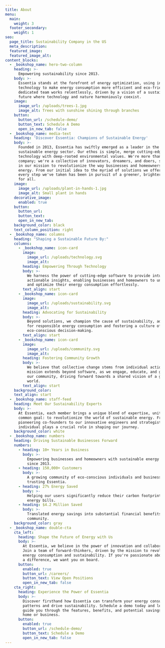 ```yaml
---
title: About
menu:
  main:
    weight: 3
  footer_secondary:
    weight: 1
seo:
  page_title: Sustainability Company in the US
  meta_description:
  featured_image: 
  featured_image_alt:
content_blocks:
  - _bookshop_name: hero-two-column
    heading: >-
      Empowering sustainability since 2013.
    body: >-
      Essentia stands at the forefront of energy optimization, using innovative
      technology to make energy consumption more efficient and eco-friendly. Our
      dedicated team works relentlessly, driven by a vision of a sustainable
      future where technology and nature harmoniously coexist.
    image:
      image_url: /uploads/trees-1.jpg
      image_alt: Trees with sunshine shining through branches
    button:
      button_url: /schedule-demo/
      button_text: Schedule A Demo
      open_in_new_tab: false
  - _bookshop_name: media-text
    heading: 'Discover Essentia: Champions of Sustainable Energy'
    body: >-
      Founded in 2013, Essentia has swiftly emerged as a leader in the
      sustainable energy sector. Our ethos is simple, merge cutting-edge
      technology with deep-rooted environmental values. We're more than just a
      company; we're a collective of innovators, dreamers, and doers, steadfast
      in our mission to revolutionize the way businesses and homeowners consume
      energy. From our initial idea to the myriad of solutions we offer today,
      every step we've taken has been in pursuit of a greener, brighter future
      for all.
    image:
      image_url: /uploads/plant-in-hands-1.jpg
      image_alt: Small plant in hands
    decorative_image: 
      enabled: true
    button:
      button_url:
      button_text:
      open_in_new_tab:
    background_color: black
    text_column_position: right
  - _bookshop_name: columns
    heading: "Shaping a Sustainable Future By:"
    columns:
      - _bookshop_name: icon-card
        image:
          image_url: /uploads/technology.svg
          image_alt: 
        heading: Empowering Through Technology
        body: >-
          We harness the power of cutting-edge software to provide intuitive and
          actionable insights, enabling businesses and homeowners to understand
          and optimize their energy consumption effortlessly.
        text_align: start
      - _bookshop_name: icon-card
        image:
          image_url: /uploads/sustainability.svg
          image_alt:
        heading: Advocating for Sustainability
        body: >-
          Beyond solutions, we champion the cause of sustainability, advocating
          for responsible energy consumption and fostering a culture of
          eco-conscious decision-making.
        text_align: start
      - _bookshop_name: icon-card
        image:
          image_url: /uploads/community.svg
          image_alt:
        heading: Fostering Community Growth
        body: >-
          We believe that collective change stems from individual action. Our
          mission extends beyond software, as we engage, educate, and grow with
          our community, driving forward towards a shared vision of a greener
          world.
        text_align: start
    background_color:
    text_align: start
  - _bookshop_name: staff-feed
    heading: Meet Our Sustainability Experts
    body: >-
      At Essentia, each member brings a unique blend of expertise, united by a
      common goal: to revolutionize the world of sustainable energy. From our
      pioneering co-founders to our innovative engineers and strategists, every
      individual plays a crucial role in shaping our journey.
    background_color: white
  - _bookshop_name: numbers
    heading: Driving Sustainable Businesses Forward
    numbers:
      - heading: 10+ Years in Business
        body: >-
          Empowering businesses and homeowners with sustainable energy solutions
          since 2013.
      - heading: 150,000+ Customers
        body: >-
          A growing community of eco-conscious individuals and businesses
          trusting Essentia.
      - heading: 27% Energy Saved
        body: >-
          Helping our users significantly reduce their carbon footprint and
          energy bills.
      - heading: $4.2 Million Saved
        body: >-
          Translated energy savings into substantial financial benefits for our
          community.
    background_color: gray
  - _bookshop_name: double-cta
    cta_left:
      heading: Shape the Future of Energy with Us
      body: >-
        At Essentia, we believe in the power of innovation and collaboration.
        Join a team of forward-thinkers, driven by the mission to revolutionize
        energy consumption and sustainability. If you're passionate about making
        a difference, we want you on board.
      button:
        enabled: true
        button_url: /careers/
        button_text: View Open Positions
        open_in_new_tab: false
    cta_right:
      heading: Experience the Power of Essentia
      body: >-
        Discover firsthand how Essentia can transform your energy consumption
        patterns and drive sustainability. Schedule a demo today and let us
        guide you through the features, benefits, and potential savings for your
        home or business.
      button:
        enabled: true
        button_url: /schedule-demo/
        button_text: Schedule a Demo
        open_in_new_tab: false
---
```

